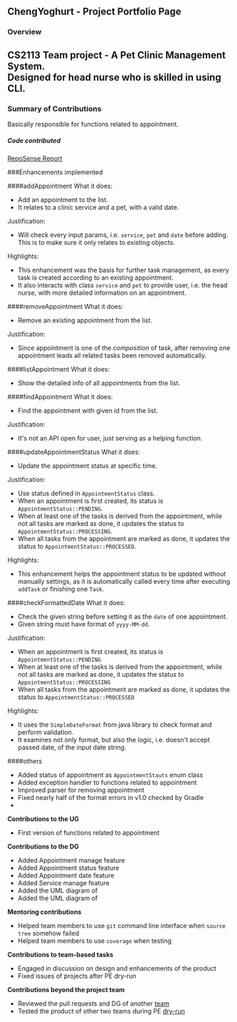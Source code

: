 ## ChengYoghurt - Project Portfolio Page

### Overview
CS2113 Team project - A Pet Clinic Management System.  
Designed for head nurse who is skilled in using CLI.
---

### Summary of Contributions
Basically responsible for functions related to appointment.

##### Code contributed  

[RepoSense Report](https://nus-cs2113-ay2223s1.github.io/tp-dashboard/?search=&sort=groupTitle&sortWithin=title&timeframe=commit&mergegroup=&groupSelect=groupByRepos&breakdown=true&checkedFileTypes=docs~functional-code~test-code~other&since=2022-09-16&tabOpen=true&tabType=authorship&tabAuthor=ChengYoghurt&tabRepo=AY2223S1-CS2113-F11-2%2Ftp%5Bmaster%5D&authorshipIsMergeGroup=false&authorshipFileTypes=docs~functional-code~test-code&authorshipIsBinaryFileTypeChecked=false&authorshipIsIgnoredFilesChecked=false)  


###Enhancements implemented

####addAppointment
What it does:
- Add an appointment to the list.
- It relates to a clinic service and a pet, with a valid date.

Justification:
- Will check every input params, i.e. `service`, `pet` and `date` before adding. This is to make sure it only relates to existing objects.

Highlights:
- This enhancement was the basis for further task management, as every task is created according to an existing appointment.
- It also interacts with class `service` and `pet` to provide user, i.e. the head nurse, with more detailed information on an appointment. 

####removeAppointment
What it does:
- Remove an existing appointment from the list.

Justification:
- Since appointment is one of the *composition* of task, after removing one appointment leads all related tasks been removed automatically.

####listAppointment
What it does:
- Show the detailed info of all appointments from the list.

####findAppointment
What it does:
- Find the appointment with given id from the list.

Justification:
- It's not an API open for user, just serving as a helping function.

####updateAppointmentStatus
What it does:
- Update the appointment status at specific time. 

Justification:
- Use status defined in `AppointmentStatus` class.
- When an appointment is first created, its status is `AppointmentStatus::PENDING`.
- When at least one of the tasks is derived from the appointment, while not all tasks are marked as done, it updates the status to `AppointmentStatus::PROCESSING`.
- When all tasks from the appointment are marked as done, it updates the status to `AppointmentStatus::PROCESSED`.

Highlights:
- This enhancement helps the appointment status to be updated without manually settings, as it is automatically called every time after executing `addTask` or finishing one `Task`.

####checkFormattedDate
What it does:
- Check the given string before setting it as the `date` of one appointment.
- Given string must have format of `yyyy-MM-dd`.

Justification:
- When an appointment is first created, its status is `AppointmentStatus::PENDING`
- When at least one of the tasks is derived from the appointment, while not all tasks are marked as done, it updates the status to `AppointmentStatus::PROCESSING`
- When all tasks from the appointment are marked as done, it updates the status to `AppointmentStatus::PROCESSED`

Highlights:
- It uses the `SimpleDateFormat` from java library to check format and perform validation.
- It examines not only format, but also the logic, i.e. doesn't accept passed date, of the input date string.

####others
- Added status of appointment as `AppointmentStauts` enum class
- Added exception handler to functions related to appointment
- Improved parser for removing appointment
- Fixed nearly half of the format errors in v1.0 checked by Gradle
- 
**Contributions to the UG**
- First version of functions related to appointment

**Contributions to the DG**  
- Added Appointment manage feature
- Added Appointment status feature
- Added Appointment date feature
- Added Service manage feature
- Added the UML diagram of
- Added the UML diagram of

**Mentoring contributions**

- Helped team members to use `git` command line interface when `source tree` somehow failed
- Helped team members to use `coverage` when testing

**Contributions to team-based tasks**

- Engaged in discussion on design and enhancements of the product
- Fixed issues of projects after PE dry-run

**Contributions beyond the project team**
- Reviewed the pull requests and DG of another [team](https://github.com/nus-cs2113-AY2223S1/tp/pull/3)
- Tested the product of other two teams during PE [dry-run](https://github.com/ChengYoghurt/ped/tree/main/files)